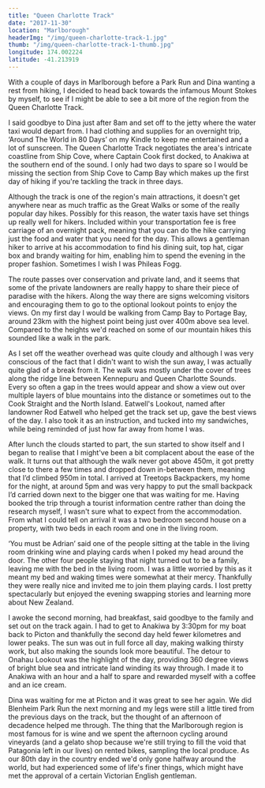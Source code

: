```yaml
---
title: "Queen Charlotte Track"
date: "2017-11-30"
location: "Marlborough"
headerImg: "/img/queen-charlotte-track-1.jpg"
thumb: "/img/queen-charlotte-track-1-thumb.jpg"
longitude: 174.002224
latitude: -41.213919
---
```


With a couple of days in Marlborough before a Park Run and Dina wanting a rest from hiking, I decided to head back towards the infamous Mount Stokes by myself, to see if I might be able to see a bit more of the region from the Queen Charlotte Track.

I said goodbye to Dina just after 8am and set off to the jetty where the water taxi would depart from. I had clothing and supplies for an overnight trip, ‘Around The World in 80 Days’ on my Kindle to keep me entertained and a lot of sunscreen. The Queen Charlotte Track negotiates the area's intricate coastline from Ship Cove, where Captain Cook first docked, to Anakiwa at the southern end of the sound. I only had two days to spare so I would be missing the section from Ship Cove to Camp Bay which makes up the first day of hiking if you're tackling the track in three days.

Although the track is one of the region's main attractions, it doesn't get anywhere near as much traffic as the Great Walks or some of the really popular day hikes. Possibly for this reason, the water taxis have set things up really well for hikers. Included within your transportation fee is free carriage of an overnight pack, meaning that you can do the hike carrying just the food and water that you need for the day. This allows a gentleman hiker to arrive at his accommodation to find his dining suit, top hat, cigar box and brandy waiting for him, enabling him to spend the evening in the proper fashion. Sometimes I wish I was Phileas Fogg.

<div><photo url="/img/queen-charlotte-track-eatwells-lookout.jpg" caption="The view out to the Cook Straight from Eatwell's Lookout" fullwidth="true"></photo></div>

The route passes over conservation and private land, and it seems that some of the private landowners are really happy to share their piece of paradise with the hikers. Along the way there are signs welcoming visitors and encouraging them to go to the optional lookout points to enjoy the views. On my first day I would be walking from Camp Bay to Portage Bay, around 23km with the highest point being just over 400m above sea level. Compared to the heights we'd reached on some of our mountain hikes this sounded like a walk in the park.

As I set off the weather overhead was quite cloudy and although I was very conscious of the fact that I didn't want to wish the sun away, I was actually quite glad of a break from it. The walk was mostly under the cover of trees along the ridge line between Kennepuru and Queen Charlotte Sounds. Every so often a gap in the trees would appear and show a view out over multiple layers of blue mountains into the distance or sometimes out to the Cook Straight and the North Island. Eatwell's Lookout, named after landowner Rod Eatwell who helped get the track set up, gave the best views of the day. I also took it as an instruction, and tucked into my sandwiches, while being reminded of just how far away from home I was.

<div><photo url="/img/queen-charlotte-track-2.jpg" caption="The view from Onahau Lookout" fullwidth="true"></photo></div>

After lunch the clouds started to part, the sun started to show itself and I began to realise that I might've been a bit complacent about the ease of the walk. It turns out that although the walk never got above 450m, it got pretty close to there a few times and dropped down in-between them, meaning that I’d climbed 950m in total. I arrived at Treetops Backpackers, my home for the night, at around 5pm and was very happy to put the small backpack I’d carried down next to the bigger one that was waiting for me. Having booked the trip through a tourist information centre rather than doing the research myself, I wasn't sure what to expect from the accommodation. From what I could tell on arrival it was a two bedroom second house on a property, with two beds in each room and one in the living room.

‘You must be Adrian’ said one of the people sitting at the table in the living room drinking wine and playing cards when I poked my head around the door. The other four people staying that night turned out to be a family, leaving me with the bed in the living room. I was a little worried by this as it meant my bed and waking times were somewhat at their mercy. Thankfully they were really nice and invited me to join them playing cards. I lost pretty spectacularly but enjoyed the evening swapping stories and learning more about New Zealand.

<div><photo url="/img/queen-charlotte-track-3.jpg" fullwidth="true"></photo></div>

I awoke the second morning, had breakfast, said goodbye to the family and set out on the track again. I had to get to Anakiwa by 3:30pm for my boat back to Picton and thankfully the second day held fewer kilometres and lower peaks. The sun was out in full force all day, making walking thirsty work, but also making the sounds look more beautiful. The detour to Onahau Lookout was the highlight of the day, providing 360 degree views of bright blue sea and intricate land winding its way through. I made it to Anakiwa with an hour and a half to spare and rewarded myself with a coffee and an ice cream.

<div><map route="/route/qct.json" type="article" layer="terrain"></map></div>

Dina was waiting for me at Picton and it was great to see her again. We did Blenheim Park Run the next morning and my legs were still a little tired from the previous days on the track, but the thought of an afternoon of decadence helped me through. The thing that the Marlborough region is most famous for is wine and we spent the afternoon cycling around vineyards (and a gelato shop because we're still trying to fill the void that Patagonia left in our lives) on rented bikes, sampling the local produce.  As our 80th day in the country ended we'd only gone halfway around the world, but had experienced some of life's finer things, which might have met the approval of a certain Victorian English gentleman.